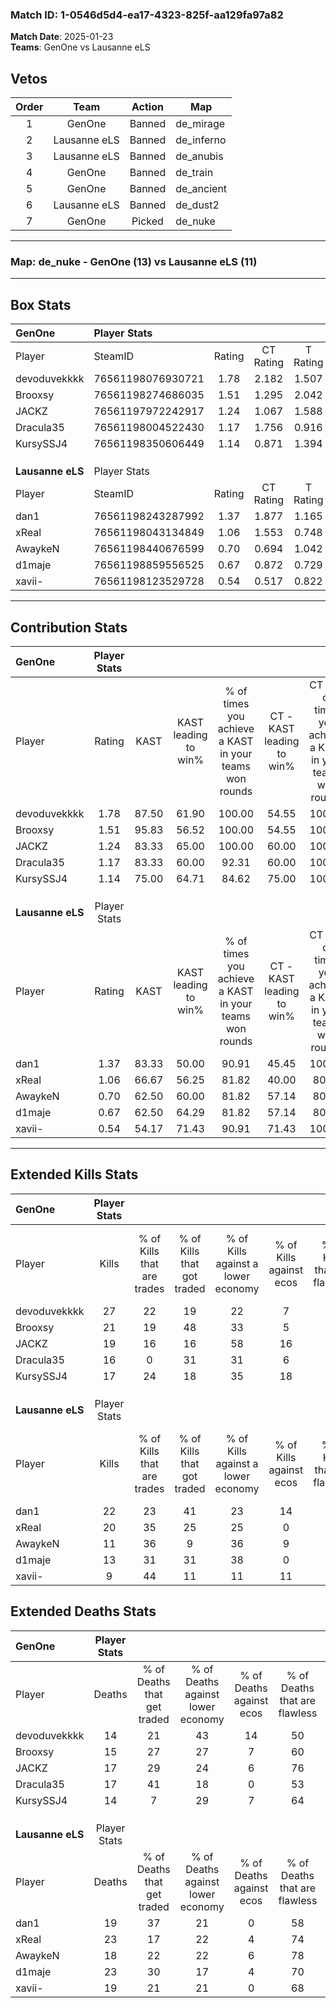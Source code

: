 ### Match ID: 1-0546d5d4-ea17-4323-825f-aa129fa97a82  
**Match Date**: 2025-01-23  
**Teams**: GenOne vs Lausanne eLS  

## Vetos  

| Order | Team | Action | Map |
| :---: | :--: | :----: | --- |
| 1 | GenOne | Banned | de_mirage |
| 2 | Lausanne eLS | Banned | de_inferno |
| 3 | Lausanne eLS | Banned | de_anubis |
| 4 | GenOne | Banned | de_train |
| 5 | GenOne | Banned | de_ancient |
| 6 | Lausanne eLS | Banned | de_dust2 |
| 7 | GenOne | Picked | de_nuke |

---  

### **Map**: de_nuke - GenOne (13) vs Lausanne eLS (11)  
---  

## Box Stats  

| **GenOne**       | Player Stats      |        |           |          |       |       |       |         |        |      |     |
| :- | :- | :-: | :-: | :-: | :-: | :-: | :-: | :-: | :-: | :-: | :-: |
| Player           | SteamID           | Rating | CT Rating | T Rating | KAST  |  ADR  | Kills | Assists | Deaths | K/D  | HS% |
| devoduvekkkk     | 76561198076930721 |  1.78  |   2.182   |  1.507   | 87.50 | 117.9 |  27   |    9    |   14   | 1.93 | 59  |
| Brooxsy          | 76561198274686035 |  1.51  |   1.295   |  2.042   | 95.83 | 92.9  |  21   |    6    |   15   | 1.40 | 80  |
| JACKZ            | 76561197972242917 |  1.24  |   1.067   |  1.588   | 83.33 | 75.5  |  19   |    5    |   17   | 1.12 | 42  |
| Dracula35        | 76561198004522430 |  1.17  |   1.756   |  0.916   | 83.33 | 83.0  |  16   |    8    |   17   | 0.94 | 43  |
| KursySSJ4        | 76561198350606449 |  1.14  |   0.871   |  1.394   | 75.00 | 68.2  |  17   |    3    |   14   | 1.21 | 47  |
|                  |                   |        |           |          |       |       |       |         |        |      |     |
|                  |                   |        |           |          |       |       |       |         |        |      |     |
|                  |                   |        |           |          |       |       |       |         |        |      |     |
| **Lausanne eLS** | Player Stats      |        |           |          |       |       |       |         |        |      |     |
| Player           | SteamID           | Rating | CT Rating | T Rating | KAST  |  ADR  | Kills | Assists | Deaths | K/D  | HS% |
| dan1             | 76561198243287992 |  1.37  |   1.877   |  1.165   | 83.33 | 97.8  |  22   |    3    |   19   | 1.16 | 63  |
| xReal            | 76561198043134849 |  1.06  |   1.553   |  0.748   | 66.67 | 91.6  |  20   |    2    |   23   | 0.87 | 30  |
| AwaykeN          | 76561198440676599 |  0.70  |   0.694   |  1.042   | 62.50 | 54.2  |  11   |    2    |   18   | 0.61 | 72  |
| d1maje           | 76561198859556525 |  0.67  |   0.872   |  0.729   | 62.50 | 58.3  |  13   |    3    |   23   | 0.57 | 92  |
| xavii-           | 76561198123529728 |  0.54  |   0.517   |  0.822   | 54.17 | 48.9  |   9   |    7    |   19   | 0.47 | 55  |
---  

## Contribution Stats  

| **GenOne**       | Player Stats |       |                      |                                                        |                           |                                                             |                          |                                                            |
| :- | :-: | :-: | :-: | :-: | :-: | :-: | :-: | :-: |
| Player           |    Rating    | KAST  | KAST leading to win% | % of times you achieve a KAST in your teams won rounds | CT - KAST leading to win% | CT - % of times you achieve a KAST in your teams won rounds | T - KAST leading to win% | T - % of times you achieve a KAST in your teams won rounds |
| devoduvekkkk     |     1.78     | 87.50 |        61.90         |                         100.00                         |           54.55           |                           100.00                            |          70.00           |                           100.00                           |
| Brooxsy          |     1.51     | 95.83 |        56.52         |                         100.00                         |           54.55           |                           100.00                            |          58.33           |                           100.00                           |
| JACKZ            |     1.24     | 83.33 |        65.00         |                         100.00                         |           60.00           |                           100.00                            |          70.00           |                           100.00                           |
| Dracula35        |     1.17     | 83.33 |        60.00         |                         92.31                          |           60.00           |                           100.00                            |          60.00           |                           85.71                            |
| KursySSJ4        |     1.14     | 75.00 |        64.71         |                         84.62                          |           75.00           |                           100.00                            |          55.56           |                           71.43                            |
|                  |              |       |                      |                                                        |                           |                                                             |                          |                                                            |
|                  |              |       |                      |                                                        |                           |                                                             |                          |                                                            |
|                  |              |       |                      |                                                        |                           |                                                             |                          |                                                            |
| **Lausanne eLS** | Player Stats |       |                      |                                                        |                           |                                                             |                          |                                                            |
| Player           |    Rating    | KAST  | KAST leading to win% | % of times you achieve a KAST in your teams won rounds | CT - KAST leading to win% | CT - % of times you achieve a KAST in your teams won rounds | T - KAST leading to win% | T - % of times you achieve a KAST in your teams won rounds |
| dan1             |     1.37     | 83.33 |        50.00         |                         90.91                          |           45.45           |                           100.00                            |          55.56           |                           83.33                            |
| xReal            |     1.06     | 66.67 |        56.25         |                         81.82                          |           40.00           |                            80.00                            |          83.33           |                           83.33                            |
| AwaykeN          |     0.70     | 62.50 |        60.00         |                         81.82                          |           57.14           |                            80.00                            |          62.50           |                           83.33                            |
| d1maje           |     0.67     | 62.50 |        64.29         |                         81.82                          |           57.14           |                            80.00                            |          71.43           |                           83.33                            |
| xavii-           |     0.54     | 54.17 |        71.43         |                         90.91                          |           71.43           |                           100.00                            |          71.43           |                           83.33                            |
---  

## Extended Kills Stats  

| **GenOne**       | Player Stats |                            |                            |                                    |                         |                              |                                 |                                       |                    |           |
| :- | :-: | :-: | :-: | :-: | :-: | :-: | :-: | :-: | :-: | :-: |
| Player           |    Kills     | % of Kills that are trades | % of Kills that got traded | % of Kills against a lower economy | % of Kills against ecos | % of Kills that are flawless | % of Kills that are close duels | % of Kills that are assisted by flash | Pistol Round Kills | AWP Kills |
| devoduvekkkk     |      27      |             22             |             19             |                 22                 |            7            |              56              |                4                |                   0                   |         0          |     3     |
| Brooxsy          |      21      |             19             |             48             |                 33                 |            5            |              86              |                5                |                   0                   |         0          |     3     |
| JACKZ            |      19      |             16             |             16             |                 58                 |           16            |              74              |                5                |                   0                   |         0          |     0     |
| Dracula35        |      16      |             0              |             31             |                 31                 |            6            |              75              |                6                |                   0                   |         0          |     1     |
| KursySSJ4        |      17      |             24             |             18             |                 35                 |           18            |              71              |               12                |                   0                   |         2          |     2     |
|                  |              |                            |                            |                                    |                         |                              |                                 |                                       |                    |           |
|                  |              |                            |                            |                                    |                         |                              |                                 |                                       |                    |           |
|                  |              |                            |                            |                                    |                         |                              |                                 |                                       |                    |           |
| **Lausanne eLS** | Player Stats |                            |                            |                                    |                         |                              |                                 |                                       |                    |           |
| Player           |    Kills     | % of Kills that are trades | % of Kills that got traded | % of Kills against a lower economy | % of Kills against ecos | % of Kills that are flawless | % of Kills that are close duels | % of Kills that are assisted by flash | Pistol Round Kills | AWP Kills |
| dan1             |      22      |             23             |             41             |                 23                 |           14            |              59              |                5                |                   0                   |         0          |     2     |
| xReal            |      20      |             35             |             25             |                 25                 |            0            |              50              |                0                |                   5                   |         1          |     1     |
| AwaykeN          |      11      |             36             |             9              |                 36                 |            9            |              82              |                0                |                   9                   |         0          |     3     |
| d1maje           |      13      |             31             |             31             |                 38                 |            0            |              62              |               15                |                   8                   |         0          |     0     |
| xavii-           |      9       |             44             |             11             |                 11                 |           11            |              67              |                0                |                   0                   |         0          |     1     |
## Extended Deaths Stats  

| **GenOne**       | Player Stats |                             |                                   |                          |                               |                            |                           |               |
| :- | :-: | :-: | :-: | :-: | :-: | :-: | :-: | :-: |
| Player           |    Deaths    | % of Deaths that get traded | % of Deaths against lower economy | % of Deaths against ecos | % of Deaths that are flawless | % of Deaths that are close | % of Deaths while blinded | Deaths to AWP |
| devoduvekkkk     |      14      |             21              |                43                 |            14            |              50               |             14             |             0             |       0       |
| Brooxsy          |      15      |             27              |                27                 |            7             |              60               |             7              |             0             |       0       |
| JACKZ            |      17      |             29              |                24                 |            6             |              76               |             0              |             6             |       0       |
| Dracula35        |      17      |             41              |                18                 |            0             |              53               |             0              |             0             |       0       |
| KursySSJ4        |      14      |              7              |                29                 |            7             |              64               |             0              |            14             |       1       |
|                  |              |                             |                                   |                          |                               |                            |                           |               |
|                  |              |                             |                                   |                          |                               |                            |                           |               |
|                  |              |                             |                                   |                          |                               |                            |                           |               |
| **Lausanne eLS** | Player Stats |                             |                                   |                          |                               |                            |                           |               |
| Player           |    Deaths    | % of Deaths that get traded | % of Deaths against lower economy | % of Deaths against ecos | % of Deaths that are flawless | % of Deaths that are close | % of Deaths while blinded | Deaths to AWP |
| dan1             |      19      |             37              |                21                 |            0             |              58               |             11             |             0             |       1       |
| xReal            |      23      |             17              |                22                 |            4             |              74               |             9              |             0             |       0       |
| AwaykeN          |      18      |             22              |                22                 |            6             |              78               |             0              |             0             |       0       |
| d1maje           |      23      |             30              |                17                 |            4             |              70               |             9              |             0             |       1       |
| xavii-           |      19      |             21              |                21                 |            0             |              68               |             0              |             0             |       0       |
